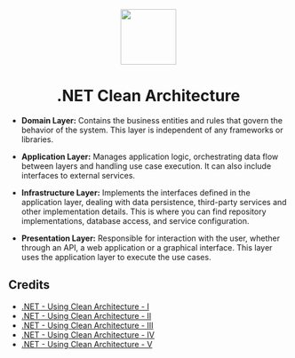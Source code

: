 <div align="center">
<a href="https://dot.net"><img src="https://github.com/dotnet.png" width="100"></a>
</div>

<h1 align="center">.NET Clean Architecture</h1>

- **Domain Layer:** Contains the business entities and rules that govern the behavior of the system. This layer is independent of any frameworks or libraries.

- **Application Layer:** Manages application logic, orchestrating data flow between layers and handling use case execution. It can also include interfaces to external services.

- **Infrastructure Layer:** Implements the interfaces defined in the application layer, dealing with data persistence, third-party services and other implementation details. This is where you can find repository implementations, database access, and service configuration.

- **Presentation Layer:** Responsible for interaction with the user, whether through an API, a web application or a graphical interface. This layer uses the application layer to execute the use cases.

## Credits
- [.NET - Using Clean Architecture - I](https://www.youtube.com/watch?v=luyGoZa9is4)
- [.NET - Using Clean Architecture - II](https://www.youtube.com/watch?v=K8sH-CQ23bs)
- [.NET - Using Clean Architecture - III](https://www.youtube.com/watch?v=vrTHV53McQM)
- [.NET - Using Clean Architecture - IV](https://www.youtube.com/watch?v=GSMjpYuYK-Q)
- [.NET - Using Clean Architecture - V](https://www.youtube.com/watch?v=G2vXO4X_hEk)
